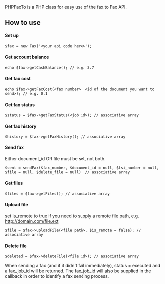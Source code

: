 PHPFaxTo is a PHP class for easy use of the fax.to Fax API.

How to use
-

#### Set up
```
$fax = new Fax('<your api code here>');
```


#### Get account balance
```
echo $fax->getCashBalance(); // e.g. 3.7
```

#### Get fax cost
```
echo $fax->getFaxCost(<fax number>, <id of the document you want to send>); // e.g. 0.1
```

#### Get fax status
```
$status = $fax->getFaxStatus(<job id>); // associative array
```

#### Get fax history
```
$history = $fax->getFaxHistory(); // associative array
```

#### Send fax
Either document_id OR file must be set, not both.
```
$sent = sendFax($fax_number, $document_id = null, $tsi_number = null, $file = null, $delete_file = null); // associative array
```

#### Get files
```
$files = $fax->getFiles(); // associative array
```

#### Upload file
set is_remote to true if you need to supply a remote file path, e.g. http://domain.com/file.ext
```
$file = $fax->uploadFile(<file path>, $is_remote = false); // associative array
```

#### Delete file
```
$deleted = $fax->deleteFile(<file id>); // associative array
```

When sending a fax (and if it didn't fail immediately), status = executed and a fax_job_id will be returned. The 
fax_job_id will also be supplied in the callback in order to identify a fax sending process.